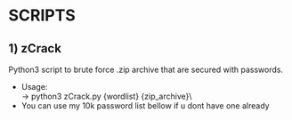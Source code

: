 # SCRIPTS
## 1) zCrack
Python3 script to brute force .zip archive that are secured with passwords.
- Usage:\
    -> python3 zCrack.py {wordlist} {zip_archive}\
- You can use my 10k password list bellow if u dont have one already